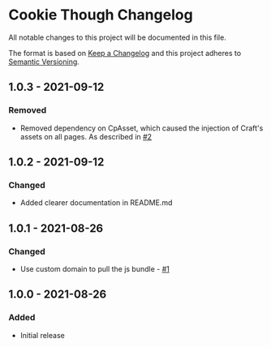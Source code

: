 # Cookie Though Changelog

All notable changes to this project will be documented in this file.

The format is based on [Keep a Changelog](http://keepachangelog.com/) and this project adheres to [Semantic Versioning](http://semver.org/).

## 1.0.3 - 2021-09-12

### Removed

- Removed dependency on CpAsset, which caused the injection of Craft's assets on all pages. As described in [#2](https://github.com/timvermaercke/craft-cookie-though/issues/2)

## 1.0.2 - 2021-09-12

### Changed

- Added clearer documentation in README.md

## 1.0.1 - 2021-08-26

### Changed

- Use custom domain to pull the js bundle - [#1](https://github.com/timvermaercke/craft-cookie-though/pull/1)

## 1.0.0 - 2021-08-26

### Added

- Initial release
